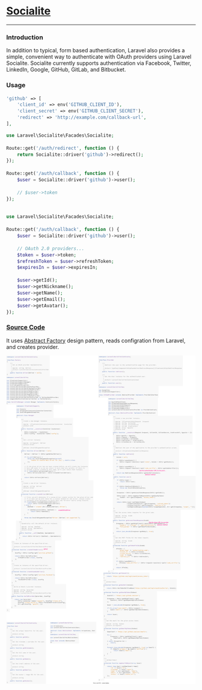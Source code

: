 # [Socialite](https://laravel.com/docs/9.x/socialite)
-----------
### Introduction
In addition to typical, form based authentication, Laravel also provides a simple, convenient way to authenticate with OAuth providers using Laravel Socialite. Socialite currently supports authentication via Facebook, Twitter, LinkedIn, Google, GitHub, GitLab, and Bitbucket.

### Usage
~~~ php
'github' => [
    'client_id' => env('GITHUB_CLIENT_ID'),
    'client_secret' => env('GITHUB_CLIENT_SECRET'),
    'redirect' => 'http://example.com/callback-url',
],
~~~
~~~php
use Laravel\Socialite\Facades\Socialite;
 
Route::get('/auth/redirect', function () {
    return Socialite::driver('github')->redirect();
});
 
Route::get('/auth/callback', function () {
    $user = Socialite::driver('github')->user();
 
    // $user->token
});
~~~

~~~php

use Laravel\Socialite\Facades\Socialite;
 
Route::get('/auth/callback', function () {
    $user = Socialite::driver('github')->user();
 
    // OAuth 2.0 providers...
    $token = $user->token;
    $refreshToken = $user->refreshToken;
    $expiresIn = $user->expiresIn;

    $user->getId();
    $user->getNickname();
    $user->getName();
    $user->getEmail();
    $user->getAvatar();
});

~~~
### [Source Code](https://github.com/laravel/socialite)
It uses [Abstract Factory](https://refactoring.guru/design-patterns/abstract-factory) design pattern, reads configration from Laravel, and creates provider.

![Laravel Socialite](../img/laravel/socialite.svg)